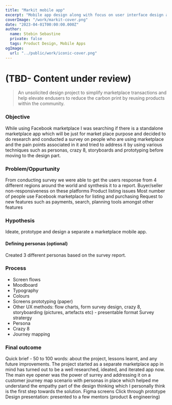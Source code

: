 ```yaml
---
title: "Markit mobile app"
excerpt: "Mobile app design along with focus on user interface design and development for web application"
coverImage: "/work/markit-cover.png"
date: "2023-04-01T00:00:00.000Z"
author:
  name: Stebin Sebastine
  private: false
  tags: Product Design, Mobile Apps
ogImage:
  url: "../public/work/iconic-cover.png"
---
```


# (TBD- Content under review)

> An unsolicited design project to simplify marketplace transactions and help elevate endusers to reduce the carbon print by reusing products within the community.

### Objective

While using Facebook marketplace I was searching if there is a standalone marketplace app which will be just for market place purpose and decided to do research and conducted a survey on people who are using marketplace and the pain points associated in it and tried to address it by using various techniques such as personas, crazy 8, storyboards and prototyping before moving to the design part.

### Problem/Oppurtunity

From conducting survey we were able to get the users response from 4 different regions around the world and synthesis it to a report.
Buyer/seller non-responsiveness on these platforms
Product listing issues
Most number of people use Facebook marketplace for listing and purchasing
Request to new features such as payments, search, planning tools amongst other features

### Hypothesis

Ideate, prototype and design a separate a marketplace mobile app.

#### Defining personas (optional)

Created 3 different personas based on the survey report.

### Process

- Screen flows
- Moodboard
- Typography
- Colours
- Screens prototyping (paper)
- Other UX methods: flow charts, form survey design, crazy 8, storyboarding (pictures, artefacts etc) - presentable format
  Survey stratergy
- Persona
- Crazy 8
- Journey mapping

### Final outcome

Quick brief - 50 to 100 words: about the project, lessons learnt, and any future improvements.
The project started as a separate marketplace app in mind has turned out to be a well researched, ideated, and iterated app now. The main eye opener was the power of surrey and addressing it on a customer journey map scenario with personas in place which helped me understand the empathy part of the design thinking which I personally think is the first step towards the solution.
Figma screens
Click through prototype
Design presentation: presented to a few mentors (product & engineering)
